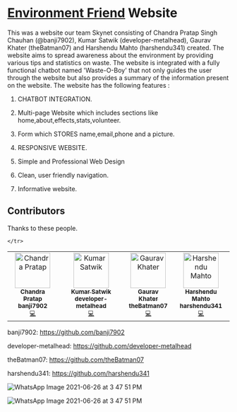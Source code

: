 # [Environment Friend](https://environment-friend.netlify.app/) Website




This was a website our team Skynet consisting of Chandra Pratap Singh Chauhan (@banji7902), Kumar Satwik (developer-metalhead), Gaurav Khater (theBatman07) and Harshendu Mahto (harshendu341) created. The website aims to spread awareness about the environment by providing various tips and statistics on waste. The website is integrated with a fully functional chatbot named 'Waste-O-Boy' that not only guides the user through the website but also provides a summary of the information present on the website. The website has the following features :

1) CHATBOT INTEGRATION.

2) Multi-page Website which includes sections like home,about,effects,stats,volunteer.

3) Form which STORES name,email,phone and a picture.

3) RESPONSIVE WEBSITE.

4) Simple and Professional Web Design

5) Clean, user friendly navigation.

6) Informative website.


## Contributors

Thanks to these people.

<!-- ALL-CONTRIBUTORS-LIST:START - Do not remove or modify this section -->

<table>
<tr>
    <td align="center"><a href="https://github.com/banji7902"><img src="https://1.bp.blogspot.com/-nAWTUQWTlus/YPHqYys3pII/AAAAAAAADks/qAyc512M2Xsucuou2WAImgB-TrecmP6SwCLcBGAsYHQ/s0/chandra.png" width="80px;" alt="Chandra Pratap"/><br /><sub><b>Chandra Pratap</b></a><br /><sub><b>banji7902</b><br /><a href="https://github.com/banji7902" title="Code">💻</a> <a href="#ideas-cpratap" title="Programming"</a></td>
    <td align="center"><a href="https://linktr.ee/Kumar_Satwik"><img src="https://1.bp.blogspot.com/-pUANkEzBB7Q/YPFzwOyZI4I/AAAAAAAADkE/5hmVFXc3YoIgNPHh-mOZ9COagY3WE8c6wCLcBGAsYHQ/s0/Profile%2Bpic.png" width="80px;" alt="Kumar Satwik"/><br /><sub><b>Kumar Satwik</b></a><br /><sub><b>developer-metalhead</b><br /><a href="https://github.com/developer-metalhead" title="Code">💻</a> <a href="#ideas-ksatwik" title="Programming"</a></td>
 <td align="center"><a href="https://github.com/theBatman07"><img src="https://1.bp.blogspot.com/-5F3QZDa7RGM/YPHDmDdQXQI/AAAAAAAADkk/WXgn5jDU7VUroLwMmefs0kNEUNz7c5gNgCLcBGAsYHQ/s0/gaurav.png" width="80px;" alt="Gaurav Khater"/><br /><sub><b>Gaurav Khater</b></a><br /><sub><b>theBatman07</b><br /><a href="https://github.com/theBatman07" title="Code">💻</a> <a href="#ideas-gkhater" title="Programming"</a></td>
   <td align="center"><a href="https://github.com/harshendu341"><img src="https://1.bp.blogspot.com/-KNjp5mj7rDM/YPHqY36nFRI/AAAAAAAADkw/NOJSF3mQQXEqCleoUYPG7iMqHlu8beoHACLcBGAsYHQ/s0/harsh.png" width="80px;" alt="Harshendu Mahto"/><br /><sub><b>Harshendu Mahto</b></a><br /><sub><b>harshendu341</b><br /><a href="https://github.com/harshendu341" title="Code">💻</a> <a href="#ideas-hmahto" title="Programming"</a></td>
       
    </tr>
</table>
    
banji7902: https://github.com/banji7902

developer-metalhead: https://github.com/developer-metalhead

theBatman07: https://github.com/theBatman07

harshendu341: https://github.com/harshendu341





![WhatsApp Image 2021-06-26 at 3 47 51 PM](https://1.bp.blogspot.com/-Zlh9oNQi7q8/YO_xzZiGiJI/AAAAAAAADik/g7AVAFb5hfg9Y04dKc1ahw4Yv819M20qgCLcBGAsYHQ/w649-h539/Website%2BHomepage.png)




![WhatsApp Image 2021-06-26 at 3 47 51 PM](https://1.bp.blogspot.com/-ZOOCvPLrre8/YO_yfGeVk4I/AAAAAAAADis/iD-p13g-N9UVpBNYxCfUjDUjjqToA3d9wCLcBGAsYHQ/w719-h386/CHATBOY.png)
